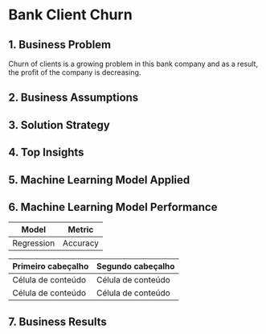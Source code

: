 # Bank Client Churn

## 1. Business Problem
Churn of clients is a growing problem in this bank company and as a result, the profit of the company is decreasing.

## 2. Business Assumptions

## 3. Solution Strategy

## 4. Top Insights

## 5. Machine Learning Model Applied

## 6. Machine Learning Model Performance
| Model | Metric |
| ------- | ------- |
| Regression | Accuracy |

| Primeiro cabeçalho  |  Segundo cabeçalho  |
| ------------------- | ------------------- |
|  Célula de conteúdo |  Célula de conteúdo |
|  Célula de conteúdo |  Célula de conteúdo |

## 7. Business Results

